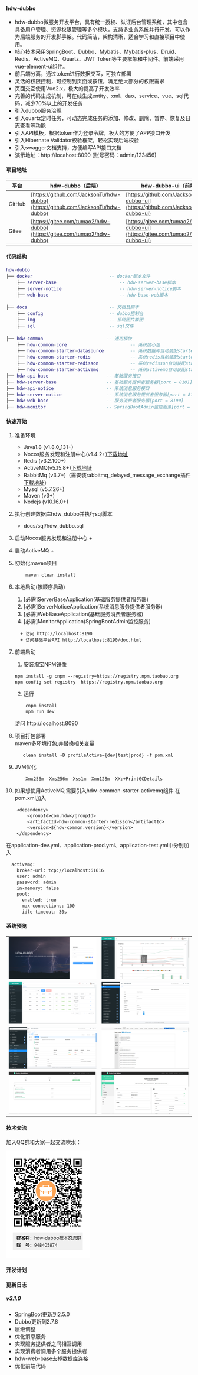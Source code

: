 #### hdw-dubbo
+ hdw-dubbo微服务开发平台，具有统一授权、认证后台管理系统，其中包含具备用户管理、资源权限管理等多个模块，支持多业务系统并行开发，可以作为后端服务的开发脚手架。代码简洁，架构清晰，适合学习和直接项目中使用。
+ 核心技术采用SpringBoot、Dubbo、Mybatis、Mybatis-plus、Druid、Redis、ActiveMQ、Quartz、JWT Token等主要框架和中间件。前端采用vue-element-ui组件。
+ 前后端分离，通过token进行数据交互，可独立部署
+ 灵活的权限控制，可控制到页面或按钮，满足绝大部分的权限需求
+ 页面交互使用Vue2.x，极大的提高了开发效率
+ 完善的代码生成机制，可在线生成entity、xml、dao、service、vue、sql代码，减少70%以上的开发任务
+ 引入dubbo服务治理
+ 引入quartz定时任务，可动态完成任务的添加、修改、删除、暂停、恢复及日志查看等功能
+ 引入API模板，根据token作为登录令牌，极大的方便了APP接口开发
+ 引入Hibernate Validator校验框架，轻松实现后端校验
+ 引入swagger文档支持，方便编写API接口文档
+ 演示地址：http://locahost:8090 (账号密码：admin/123456)


#### 项目地址

 平台  | hdw-dubbo（后端） |hdw-dubbo-ui（前端）
---|---|---
GitHub | [https://github.com/JacksonTu/hdw-dubbo](https://github.com/JacksonTu/hdw-dubbo) |[https://github.com/JacksonTu/hdw-dubbo-ui](https://github.com/JacksonTu/hdw-dubbo-ui)
Gitee  | [https://gitee.com/tumao2/hdw-dubbo](https://gitee.com/tumao2/hdw-dubbo) |[https://gitee.com/tumao2/hdw-dubbo-ui](https://gitee.com/tumao2/hdw-dubbo-ui)




#### 代码结构
``` lua
hdw-dubbo
├── docker                             -- docker脚本文件
    ├── server-base                        -- hdw-server-base脚本
    ├── server-notice                      -- hdw-server-notice脚本
    ├── web-base                           -- hdw-base-web脚本

├── docs                               -- 文档及脚本
    ├── config                         -- dubbo控制台
    ├── img                            -- 系统图片截图  
    ├── sql                            -- sql文件  
     
├── hdw-common                        -- 通用模块
    ├── hdw-common-core                        -- 系统核心包
    ├── hdw-common-starter-datasource          -- 系统数据库自动装配starter  
    ├── hdw-common-starter-redis               -- 系统redis自动装配starter
    ├── hdw-common-starter-redisson            -- 系统redisson自动装配starter
	├── hdw-common-starter-activemq            -- 系统activemq自动装配starter
├── hdw-api-base                      -- 基础服务接口
├── hdw-server-base                   -- 基础服务提供者服务器[port = 8181]
├── hdw-api-notice                    -- 系统消息服务接口
├── hdw-server-notice                 -- 系统消息服务提供者服务器[port = 8182]
├── hdw-web-base                      -- 服务消费者服务器[port = 8190]
├── hdw-monitor                       -- SpringBootAdmin监控服务[port = 8180]
```


#### 快速开始

1. 准备环境
    + Java1.8  (v1.8.0_131+)
    + Nocos服务发现和注册中心(v1.4.2+)<a href="https://github.com/alibaba/nacos/releases/download/2.0.3/nacos-server-2.0.3.zip">下载地址</a>
    + Redis (v3.2.100+)
    + ActiveMQ(v5.15.8+)<a href="http://activemq.apache.org/components/classic/download/" target="_blank">下载地址</a>
    + RabbitMq (v3.7+)（需安装rabbitmq_delayed_message_exchange插件 <a href="https://www.rabbitmq.com/community-plugins.html" target="_blank">下载地址</a>）
    + Mysql (v5.7.26+)
    + Maven (v3+)
    + Nodejs (v10.16.0+)
   
2. 执行创建数据库hdw_dubbo并执行sql脚本
   
    + docs/sql/hdw_dubbo.sql
    
3. 启动Nocos服务发现和注册中心
    +

4. 启动ActiveMQ
   +

5. 初始化maven项目  
    ``` bush
        maven clean install
    ```

6. 本地启动(按顺序启动)
     1. [必需]ServerBaseApplication(基础服务提供者服务器)
     2. [必需]ServerNoticeApplication(系统消息服务提供者服务器)
     3. [必需]WebBaseApplication(基础服务消费者服务器)
     4. [必需]MonitorApplication(SpringBootAdmin监控服务)
     ```
       + 访问 http://localhost:8190
       + 访问基础平台API http://localhost:8190/doc.html
     ```
     
7. 前端启动
    1. 安装淘宝NPM镜像
    ```bush
    npm install -g cnpm --registry=https://registry.npm.taobao.org
    npm config set registry  https://registry.npm.taobao.org
    ```
    2. 运行
    ```bush
        cnpm install 
        npm run dev
    ```
    访问 http://localhost:8090
    
8. 项目打包部署  
     maven多环境打包,并替换相关变量
   ```bush
      clean install -D profileActive={dev|test|prod} -f pom.xml
   ```

9. JVM优化
     ```bush  
        -Xmx256m -Xms256m -Xss1m -Xmn128m -XX:+PrintGCDetails  
     ```
     
10. 如果想使用ActiveMQ,需要引入hdw-common-starter-activemq组件 
    在pom.xml加入

   ```
       <dependency>
           <groupId>com.hdw</groupId>
           <artifactId>hdw-common-starter-redisson</artifactId>
           <version>${hdw-common.version}</version>
       </dependency>
   ```
   在application-dev.yml、application-prod.yml、application-test.yml中分别加入

   ```
     activemq:
       broker-url: tcp://localhost:61616
       user: admin
       password: admin
       in-memory: false
       pool:
         enabled: true
         max-connections: 100
         idle-timeout: 30s
   ```

#### 系统预览
<table>
  <tr>
     <td><img src="docs/images/1.png"/></td>
     <td><img src="docs/images/2.png"/></td>
  </tr>
  <tr>
     <td><img src="docs/images/3.png"/></td>
     <td><img src="docs/images/4.png"/></td>
  </tr>
  <tr>
     <td><img src="docs/images/5.png"/></td>
     <td><img src="docs/images/6.png"/></td>
  </tr>
  <tr>
    <td><img src="docs/images/7.png"/></td>
    <td><img src="docs/images/8.png"/></td>
  </tr>
</table>

#### 技术交流
加入QQ群和大家一起交流吹水：

![qq](docs/images/QQ.png)

#### 开发计划

#### 更新日志
 ##### v3.1.0 
  + SpringBoot更新到2.5.0
  + Dubbo更新到2.7.8
  + 层级调整
  + 优化消息服务
  + 实现服务提供者之间相互调用
  + 实现消费者调用多个服务提供者
  + hdw-web-base去掉数据库连接
  + 优化前端代码